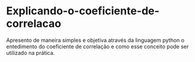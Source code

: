 # Explicando-o-coeficiente-de-correlacao
Apresento de maneira simples e objetiva através da linguagem python o entedimento do coeficiente de correlação e como esse conceito pode ser utilizado na prática.
